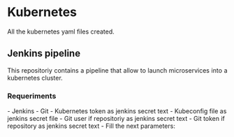 <h1> Kubernetes</h1>
<p align="justify">All the kubernetes yaml files created.</p>

<h2>Jenkins pipeline</h2>
<p align="justify">This repositoriy contains a pipeline that allow to launch microservices into a kubernetes cluster.</p>

<h3>Requeriments</h3>
- Jenkins
- Git
- Kubernetes token as jenkins secret text
- Kubeconfig file as jenkins secret file
- Git user if repositoriy as jenkins secret text
- Git token if repository as jenkins secret text
- Fill the next parameters:
